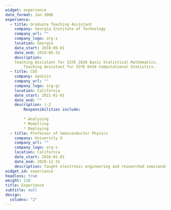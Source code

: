 ```yaml
---
widget: experience
date_format: Jan 2006
experience:
  - title: Graduate Teaching Assistant
    company: Georgia Institute of Technology
    company_url: ""
    company_logo: org-x
    location: Georgia
    data_start: 2018-08-01
    date_end: 2019-05-31
    description:
 	Teaching Assistant for ISYE 2028 Basic Statistical Mathematics.
        Teaching Assistant for ISYE 6416 Computational Statistics.
  - title: CEO
    company: GenCoin
    company_url: ""
    company_logo: org-gc
    location: California
    date_start: 2021-01-01
    date_end: ""
    description: |-2
        Responsibilities include:
        
        * Analysing
        * Modelling
        * Deploying
  - title: Professor of Semiconductor Physics
    company: University X
    company_url: ""
    company_logo: org-x
    location: California
    date_start: 2016-01-01
    date_end: 2020-12-31
    description: Taught electronic engineering and researched semiconductor physics.
widget_id: experience
headless: true
weight: 110
title: Experience
subtitle: null
design:
  columns: "2"
---
```


